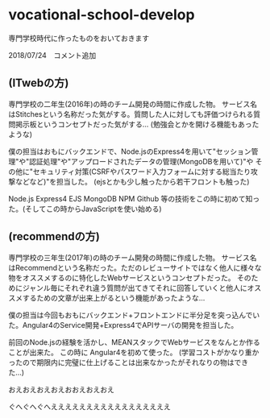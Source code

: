 # vocational-school-develop
専門学校時代に作ったものをおいておきます

2018/07/24　コメント追加 

(ITwebの方)
----------------------------------------------------------------------------------------------------------------------------------------
専門学校の二年生(2016年)の時のチーム開発の時間に作成した物。
サービス名はStitchesという名称だった気がする。質問した人に対しても評価つけられる質問掲示板というコンセプトだった気がする...
(勉強会とかを開ける機能もあったような)

僕の担当はおもにバックエンドで、Node.jsのExpress4を用いて"セッション管理"や"認証処理"や"アップロードされたデータの管理(MongoDBを用いて)"や
その他に"セキュリティ対策(CSRFやパスワード入力フォームに対する総当たり攻撃などなど)"を担当した。
(ejsとかも少し触ったから若干フロントも触った)

Node.js Express4 EJS MongoDB NPM Github 等の技術をこの時に初めて知った。(そしてこの時からJavaScriptを使い始める)


(recommendの方)
----------------------------------------------------------------------------------------------------------------------------------------
専門学校の三年生(2017年)の時のチーム開発の時間に作成した物。
サービス名はRecommendという名称だった。ただのレビューサイトではなく他人に様々な物をオススメするのに特化したWebサービスというコンセプトだった。
そのためにジャンル毎にそれぞれ違う質問が出てきてそれに回答していくと他人にオススメするための文章が出来上がるという機能があったような...

僕の担当は今回もおもにバックエンド+フロントエンドに半分足を突っ込んでいた。Angular4のService開発+Express4でAPIサーバの開発を担当した。

前回のNode.jsの経験を活かし、MEANスタックでWebサービスをなんとか作ることが出来た。
この時に Angular4を初めて使った。
(学習コストがかなり重かったので期限内に完璧に仕上げることは出来なかったがそれなりの物はできた...)

おえおえおえおえおおえおえおえ

ぐへぐへぐへえええええええええええええええええ
